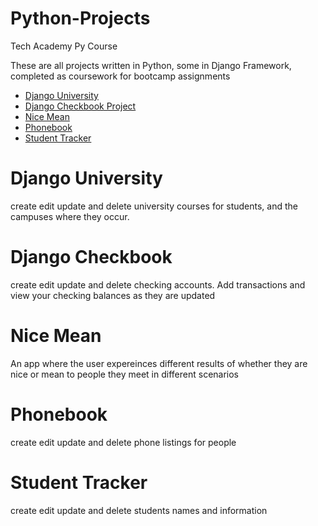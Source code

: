 # Python-Projects
Tech Academy Py Course

These are all projects written in Python, some in Django Framework, completed as coursework for bootcamp assignments

<ul>
<li><a href="https://github.com/joshmetzger/Python-Projects/tree/main/DjangoUniversty">Django University</a></li>
<li><a href="https://github.com/joshmetzger/Python-Projects/tree/main/Django_Checkbook_Project">Django Checkbook Project</a></li>
<li><a href="https://github.com/joshmetzger/Python-Projects/tree/main/Nice-Mean">Nice Mean</a></li>
<li><a href="https://github.com/joshmetzger/Python-Projects/tree/main/phonebook">Phonebook</a></li>
<li><a href="https://github.com/joshmetzger/Python-Projects/tree/main/student_tracker">Student Tracker</a></li>
</ul>

<h1>Django University</h1>
<p>create edit update and delete university courses for students, and the campuses where they occur.</p>

<h1>Django Checkbook</h1>
<p>create edit update and delete checking accounts. Add transactions and view your checking balances as they are updated</p>

<h1>Nice Mean</h1>
<p>An app where the user expereinces different results of whether they are nice or mean to people they meet in different scenarios</p>

<h1>Phonebook</h1>
<p>create edit update and delete phone listings for people</p>

<h1>Student Tracker</h1>
<p>create edit update and delete students names and information</p>
